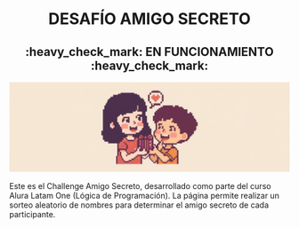 <h1 align="center"> DESAFÍO AMIGO SECRETO </h1>
<h2 align="center">:heavy_check_mark: EN FUNCIONAMIENTO :heavy_check_mark:</h2>

![Portada amigo secreto](assets/Portada-amigo-secreto.jpg)

Este es el Challenge Amigo Secreto, desarrollado como parte del curso Alura Latam One (Lógica de Programación). La página permite realizar un sorteo aleatorio de nombres para determinar el amigo secreto de cada participante.
